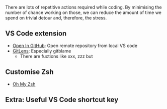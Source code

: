 <!-- # Customise your coding environment for better productivity -->
There are lots of repetitive actions required while coding. By minimising the number of chance working on those, we can reduce the amount of time we spend on trivial detour and, therefore, the stress.


## VS Code extension
- [Open In GitHub](https://marketplace.visualstudio.com/items?itemName=sysoev.vscode-open-in-github): Open remote repository from local VS code
- [GitLens](https://marketplace.visualstudio.com/items?itemName=eamodio.gitlens): Especially gitblame
  - There are fuctions like xxx, zzz but 
## Customise Zsh
- [Oh My Zsh](https://ohmyz.sh/)
## Extra: Useful VS Code shortcut key

